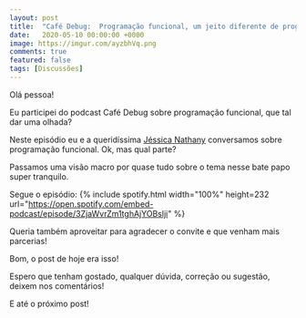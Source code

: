 ```yaml
---
layout: post
title:  "Café Debug:  Programação funcional, um jeito diferente de programar!"
date:   2020-05-10 00:00:00 +0000
image: https://imgur.com/ayzbhVq.png
comments: true
featured: false
tags: [Discussões] 
--- 
```

 
Olá pessoa!

Eu participei do podcast Café Debug sobre programação funcional, que tal dar uma olhada?

<!--more-->

Neste episódio eu e a queridíssima [Jéssica Nathany](https://twitter.com/JessicaNathanyF) conversamos sobre programação funcional. Ok, mas qual parte?

Passamos uma visão macro por quase tudo sobre o tema nesse bate papo super tranquilo.

Segue o episódio:
{% include spotify.html width="100%" height=232 url="https://open.spotify.com/embed-podcast/episode/3ZjaWvrZm1tghAjYOBslji" %}

Queria também aproveitar para agradecer o convite e que venham mais parcerias!

Bom, o post de hoje era isso!

Espero que tenham gostado, qualquer dúvida, correção ou sugestão, deixem nos comentários!

E até o próximo post!
